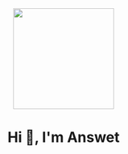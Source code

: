 <div id="header" align="center">
    <img src="https://i.pinimg.com/564x/bf/01/0b/bf010b26e40254d2470581ff6db08c90.jpg" width="200"/>
    <h1 align="center">Hi 👋, I'm Answet</h1>
</div>

<!--
**answet/answet** is a ✨ _special_ ✨ repository because its `README.md` (this file) appears on your GitHub profile.

Here are some ideas to get you started:

- 🔭 I’m currently working on ...
- 🌱 I’m currently learning ...
- 👯 I’m looking to collaborate on ...
- 🤔 I’m looking for help with ...
- 💬 Ask me about ...
- 📫 How to reach me: ...
- 😄 Pronouns: ...
- ⚡ Fun fact: ...
-->
